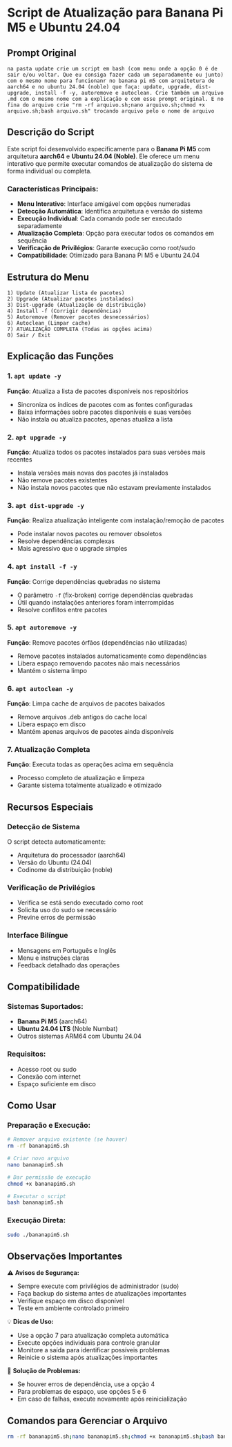 # Script de Atualização para Banana Pi M5 e Ubuntu 24.04

## Prompt Original

```
na pasta update crie um script em bash (com menu onde a opção 0 é de sair e/ou voltar. Que eu consiga fazer cada um separadamente ou junto) com o mesmo nome para funcionanr no banana pi m5 com arquitetura de aarch64 e no ubuntu 24.04 (noble) que faça: update, upgrade, dist-upgrade, install -f -y, autoremove e autoclean. Crie também um arquivo .md com o mesmo nome com a explicação e com esse prompt original. E no fina do arquivo crie "rm -rf arquivo.sh;nano arquivo.sh;chmod +x arquivo.sh;bash arquivo.sh" trocando arquivo pelo o nome de arquivo
```

## Descrição do Script

Este script foi desenvolvido especificamente para o **Banana Pi M5** com arquitetura **aarch64** e **Ubuntu 24.04 (Noble)**. Ele oferece um menu interativo que permite executar comandos de atualização do sistema de forma individual ou completa.

### Características Principais:

- **Menu Interativo**: Interface amigável com opções numeradas
- **Detecção Automática**: Identifica arquitetura e versão do sistema
- **Execução Individual**: Cada comando pode ser executado separadamente
- **Atualização Completa**: Opção para executar todos os comandos em sequência
- **Verificação de Privilégios**: Garante execução como root/sudo
- **Compatibilidade**: Otimizado para Banana Pi M5 e Ubuntu 24.04

## Estrutura do Menu

```
1) Update (Atualizar lista de pacotes)
2) Upgrade (Atualizar pacotes instalados)
3) Dist-upgrade (Atualização de distribuição)
4) Install -f (Corrigir dependências)
5) Autoremove (Remover pacotes desnecessários)
6) Autoclean (Limpar cache)
7) ATUALIZAÇÃO COMPLETA (Todas as opções acima)
0) Sair / Exit
```

## Explicação das Funções

### 1. `apt update -y`
**Função**: Atualiza a lista de pacotes disponíveis nos repositórios
- Sincroniza os índices de pacotes com as fontes configuradas
- Baixa informações sobre pacotes disponíveis e suas versões
- Não instala ou atualiza pacotes, apenas atualiza a lista

### 2. `apt upgrade -y`
**Função**: Atualiza todos os pacotes instalados para suas versões mais recentes
- Instala versões mais novas dos pacotes já instalados
- Não remove pacotes existentes
- Não instala novos pacotes que não estavam previamente instalados

### 3. `apt dist-upgrade -y`
**Função**: Realiza atualização inteligente com instalação/remoção de pacotes
- Pode instalar novos pacotes ou remover obsoletos
- Resolve dependências complexas
- Mais agressivo que o upgrade simples

### 4. `apt install -f -y`
**Função**: Corrige dependências quebradas no sistema
- O parâmetro `-f` (fix-broken) corrige dependências quebradas
- Útil quando instalações anteriores foram interrompidas
- Resolve conflitos entre pacotes

### 5. `apt autoremove -y`
**Função**: Remove pacotes órfãos (dependências não utilizadas)
- Remove pacotes instalados automaticamente como dependências
- Libera espaço removendo pacotes não mais necessários
- Mantém o sistema limpo

### 6. `apt autoclean -y`
**Função**: Limpa cache de arquivos de pacotes baixados
- Remove arquivos .deb antigos do cache local
- Libera espaço em disco
- Mantém apenas arquivos de pacotes ainda disponíveis

### 7. Atualização Completa
**Função**: Executa todas as operações acima em sequência
- Processo completo de atualização e limpeza
- Garante sistema totalmente atualizado e otimizado

## Recursos Especiais

### Detecção de Sistema
O script detecta automaticamente:
- Arquitetura do processador (aarch64)
- Versão do Ubuntu (24.04)
- Codinome da distribuição (noble)

### Verificação de Privilégios
- Verifica se está sendo executado como root
- Solicita uso do sudo se necessário
- Previne erros de permissão

### Interface Bilíngue
- Mensagens em Português e Inglês
- Menu e instruções claras
- Feedback detalhado das operações

## Compatibilidade

### Sistemas Suportados:
- **Banana Pi M5** (aarch64)
- **Ubuntu 24.04 LTS** (Noble Numbat)
- Outros sistemas ARM64 com Ubuntu 24.04

### Requisitos:
- Acesso root ou sudo
- Conexão com internet
- Espaço suficiente em disco

## Como Usar

### Preparação e Execução:

```bash
# Remover arquivo existente (se houver)
rm -rf bananapim5.sh

# Criar novo arquivo
nano bananapim5.sh

# Dar permissão de execução
chmod +x bananapim5.sh

# Executar o script
bash bananapim5.sh
```

### Execução Direta:
```bash
sudo ./bananapim5.sh
```

## Observações Importantes

⚠️ **Avisos de Segurança:**
- Sempre execute com privilégios de administrador (sudo)
- Faça backup do sistema antes de atualizações importantes
- Verifique espaço em disco disponível
- Teste em ambiente controlado primeiro

💡 **Dicas de Uso:**
- Use a opção 7 para atualização completa automática
- Execute opções individuais para controle granular
- Monitore a saída para identificar possíveis problemas
- Reinicie o sistema após atualizações importantes

🔧 **Solução de Problemas:**
- Se houver erros de dependência, use a opção 4
- Para problemas de espaço, use opções 5 e 6
- Em caso de falhas, execute novamente após reinicialização

## Comandos para Gerenciar o Arquivo

```bash
rm -rf bananapim5.sh;nano bananapim5.sh;chmod +x bananapim5.sh;bash bananapim5.sh
```